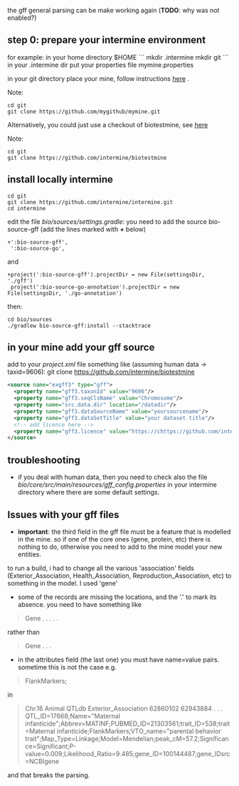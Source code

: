 the gff general parsing can be make working again (**TODO**: why was not enabled?)
<h2>step 0: prepare your intermine environment </h2>
for example: in your home directory $HOME
```
mkdir .intermine
mkdir git
```
in your .intermine dir put your properties file mymine.properties

in your git directory place your mine, follow instructions [here](https://intermine.readthedocs.io/en/latest/get-started/create-your-mine/) . 

Note: 
```
cd git
git clone https://github.com/mygithub/mymine.git
```

Alternatively, you could just use a checkout of biotestmine, see [here](https://github.com/intermine/biotestmine/wiki)

Note:
```
cd git
git clone https://github.com/intermine/biotestmine
```

<h2> install locally intermine </h2>

```
cd git
git clone https://github.com/intermine/intermine.git 
cd intermine
```

edit the file *bio/sources/settings.gradle*: you need to add the source bio-source-gff (add the lines marked with **+** below)

```
+':bio-source-gff',
 ':bio-source-go',
```
and 
```
+project(':bio-source-gff').projectDir = new File(settingsDir, './gff')
 project(':bio-source-go-annotation').projectDir = new File(settingsDir, './go-annotation')
```
then:

```
cd bio/sources
./gradlew bio-source-gff:install --stacktrace
```

<h2> in your mine add your gff source </h2>

add to your *project.xml* file something like (assuming human data -> taxid=9606): 
git clone https://github.com/intermine/biotestmine
```xml
<source name="exgff3" type="gff">
  <property name="gff3.taxonId" value="9606"/>
  <property name="gff3.seqClsName" value="Chromosome"/>
  <property name="src.data.dir" location="/datadir"/>
  <property name="gff3.dataSourceName" value="yoursourcename"/>
  <property name="gff3.dataSetTitle" value="your dataset title"/>
  <!-- add licence here -->
  <property name="gff3.licence" value="https://chttps://github.com/intermine/intermine.gitreativecommons.org/licenses/by-sa/3.0/" />
</source>
```
<h2> troubleshooting </h2>

* if you deal with human data, then you need to check also the file
*bio/core/src/main/resources/gff_config.properties*
in your intermine directory
where there are some default settings.

<h2>Issues with your gff files</h2>

* **important**: the third field in the gff file must be a feature that is modelled in the mine. 
so if one of the core ones (gene, protein, etc) there is nothing to do, otherwise you need to add to the mine model your new entities.

to run a build, i had to change all the various 'association' fields (Exterior_Association, Health_Association, Reproduction_Association, etc) to something in the model. I used 'gene'

- some of the records are missing the locations, and the '.' to mark its absence.
you need to have something like 

>Gene . . . . .

rather than 

>Gene   . . .

- in the attributes field (the last one) you must have name=value pairs. sometime this is not the case
e.g. 
>FlankMarkers;

in 

>Chr.16	Animal QTLdb	Exterior_Association	62860102	62943884	.	.	.	QTL_ID=17668;Name="Maternal infanticide";Abbrev=MATINF;PUBMED_ID=21303561;trait_ID=538;trait=Maternal infanticide;FlankMarkers;VTO_name="parental behavior trait";Map_Type=Linkage;Model=Mendelian;peak_cM=57.2;Significance=Significant;P-value=0.009;Likelihood_Ratio=9.485;gene_ID=100144487;gene_IDsrc=NCBIgene

and that breaks the parsing.


